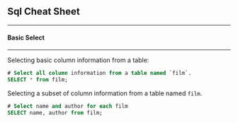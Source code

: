 ## Sql Cheat Sheet

-----

#### Basic Select

-----

Selecting basic column information from a table:

```sql
# Select all column information from a table named `film`.
SELECT * from film;
```

Selecting a subset of column information from a table named `film`.

```sql
# Select name and author for each film
SELECT name, author from film;
```
